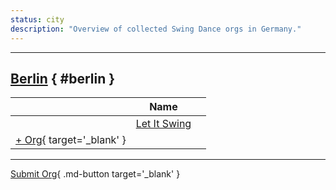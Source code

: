```yaml
---
status: city
description: "Overview of collected Swing Dance orgs in Germany."
---
```


---

## <a id=berlin></a>[Berlin](#berlin) { #berlin }

| | Name | |
| --- | --- | --- |
| | [Let It Swing](let-it-swing.md) |  |
| [+ Org](https://github.com/swingdance/orgs/issues/new?assignees=&labels=add+org&projects=&template=02-add_entity.yml&title=%5Bde%5D%20%3CName%3E&region=de&province=Berlin&city=Berlin){ target='_blank' }

---

[Submit Org](https://github.com/swingdance/orgs/issues/new?assignees=&labels=add+org&projects=&template=02-add_entity.yml&title=%5Bde%5D%20%3CName%3E&region=de&province=&city=){ .md-button target='_blank' }
